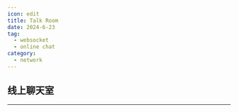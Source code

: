 ```yaml
---
icon: edit
title: Talk Room
date: 2024-6-23
tag:
  - websocket
  - online chat
category:
  - network
---
```

## 线上聊天室 
---
<Chat></Chat>
---
